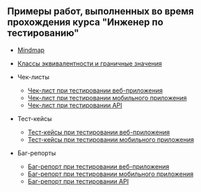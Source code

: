 ## Примеры работ, выполненных во время прохождения курса "Инженер по тестированию"

* [Mindmap](./Mindmap.md)
* [Классы эквивалентности и граничные значения](./test-values.md)

* Чек-листы
  * [Чек-лист при тестировании веб-приложения](./check-list/web.md)
  * [Чек-лист при тестировании мобильного приложения](./check-list/mobile.md)
  * [Чек-лист при тестировании API](./check-list/API.md)
* Тест-кейсы
  * [Тест-кейсы при тестировании веб-приложения](./test-case/web.md)
  * [Тест-кейсы при тестировании мобильного приложения](./test-case/mobile.md)
* Баг-репорты
  * [Баг-репорт при тестировании веб-приложения](./bug-report/web.md)
  * [Баг-репорт при тестировании мобильного приложения](./bug-report/mobile.md)
  * [Баг-репорт при тестировании API](./bug-report/API.md)